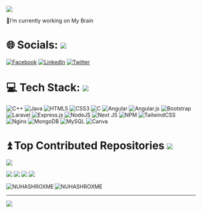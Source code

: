![](http://github-profile-summary-cards.vercel.app/api/cards/profile-details?username=YashNuhash&theme=default)

:briefcase:I’m currently working on My Brain 

# 🌐 Socials: ![](https://i.imgur.com/waxVImv.png)
[![Facebook](https://img.shields.io/badge/Facebook-%231877F2.svg?logo=Facebook&logoColor=white)](https://facebook.com/YashNuhash)
[![LinkedIn](https://img.shields.io/badge/LinkedIn-%230077B5.svg?logo=linkedin&logoColor=white)](https://linkedin.com/in/YashNuhash)
[![Twitter](https://img.shields.io/badge/Twitter-%231DA1F2.svg?logo=Twitter&logoColor=white)](https://twitter.com/yashNuhash) 


# 💻 Tech Stack: ![](https://i.imgur.com/waxVImv.png)
![C++](https://img.shields.io/badge/c++-%2300599C.svg?style=flat&logo=c%2B%2B&logoColor=white) ![Java](https://img.shields.io/badge/java-%23ED8B00.svg?style=flat&logo=java&logoColor=white) ![HTML5](https://img.shields.io/badge/html5-%23E34F26.svg?style=flat&logo=html5&logoColor=white) ![CSS3](https://img.shields.io/badge/css3-%231572B6.svg?style=flat&logo=css3&logoColor=white) ![C](https://img.shields.io/badge/c-%2300599C.svg?style=flat&logo=c&logoColor=white) ![Angular](https://img.shields.io/badge/angular-%23DD0031.svg?style=flat&logo=angular&logoColor=white) ![Angular.js](https://img.shields.io/badge/angular.js-%23E23237.svg?style=flat&logo=angularjs&logoColor=white) ![Bootstrap](https://img.shields.io/badge/bootstrap-%23563D7C.svg?style=flat&logo=bootstrap&logoColor=white) ![Laravel](https://img.shields.io/badge/laravel-%23FF2D20.svg?style=flat&logo=laravel&logoColor=white) ![Express.js](https://img.shields.io/badge/express.js-%23404d59.svg?style=flat&logo=express&logoColor=%2361DAFB) ![NodeJS](https://img.shields.io/badge/node.js-6DA55F?style=flat&logo=node.js&logoColor=white) ![Next JS](https://img.shields.io/badge/Next-black?style=flat&logo=next.js&logoColor=white) ![NPM](https://img.shields.io/badge/NPM-%23000000.svg?style=flat&logo=npm&logoColor=white) ![TailwindCSS](https://img.shields.io/badge/tailwindcss-%2338B2AC.svg?style=flat&logo=tailwind-css&logoColor=white) ![Nginx](https://img.shields.io/badge/nginx-%23009639.svg?style=flat&logo=nginx&logoColor=white) ![MongoDB](https://img.shields.io/badge/MongoDB-%234ea94b.svg?style=flat&logo=mongodb&logoColor=white) ![MySQL](https://img.shields.io/badge/mysql-%2300f.svg?style=flat&logo=mysql&logoColor=white) ![Canva](https://img.shields.io/badge/Canva-%2300C4CC.svg?style=flat&logo=Canva&logoColor=white)

# :arrow_double_up: Top Contributed Repositories ![](https://i.imgur.com/waxVImv.png)
![](https://github-contributor-stats.vercel.app/api?username=YashNuhash&limit=5&theme=flat&combine_all_yearly_contributions=true)

![](http://github-profile-summary-cards.vercel.app/api/cards/repos-per-language?username=YashNuhash&theme=default)
![](http://github-profile-summary-cards.vercel.app/api/cards/most-commit-language?username=YashNuhash&theme=default)
![](http://github-profile-summary-cards.vercel.app/api/cards/stats?username=YashNuhash&theme=default)
![](http://github-profile-summary-cards.vercel.app/api/cards/productive-time?username=YashNuhash&theme=default&utcOffset=8)

<p><img align="left" src="https://github-readme-stats.vercel.app/api/top-langs?username=YashNuhash&show_icons=true&locale=en&layout=compact" alt="NUHASHROXME" /></p><p><img align="center" src="https://github-readme-streak-stats.herokuapp.com/?user=YashNuhash&" alt="NUHASHROXME" /></p>


---
[![](https://visitcount.itsvg.in/api?id=YashNuhash&icon=0&color=0)](https://visitcount.itsvg.in)
